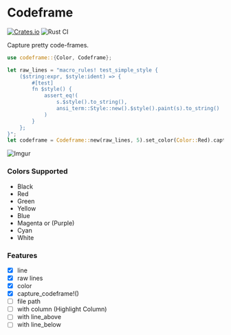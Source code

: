 # Codeframe

[![Crates.io][crates-badge]][crates-url]
![Rust CI](https://github.com/thewebdevel/codeframe/workflows/Rust%20CI/badge.svg)

[crates-badge]: https://img.shields.io/crates/v/codeframe.svg
[crates-url]: https://crates.io/crates/codeframe

Capture pretty code-frames.

```rust
use codeframe::{Color, Codeframe};

let raw_lines = "macro_rules! test_simple_style {
    ($string:expr, $style:ident) => {
        #[test]
        fn $style() {
            assert_eq!(
                s.$style().to_string(),
                ansi_term::Style::new().$style().paint(s).to_string()
            )
        }
    };
}";
let codeframe = Codeframe::new(raw_lines, 5).set_color(Color::Red).capture();
```

![Imgur](https://i.imgur.com/vJzKeCr.png)

### Colors Supported

- Black
- Red
- Green
- Yellow
- Blue
- Magenta or (Purple)
- Cyan
- White

### Features

- [x] line
- [x] raw lines
- [x] color
- [x] capture_codeframe!()
- [ ] file path
- [ ] with column (Highlight Column)
- [ ] with line_above
- [ ] with line_below
